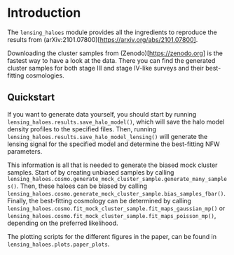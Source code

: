 # Introduction
The `lensing_haloes` module provides all the ingredients to reproduce the results from (arXiv:2101.07800)[https://arxiv.org/abs/2101.07800].

Downloading the cluster samples from (Zenodo)[https://zenodo.org] is
the fastest way to have a look at the data. There you can find the
generated cluster samples for both stage III and stage IV-like surveys
and their best-fitting cosmologies.

## Quickstart

If you want to generate data yourself, you should start by running
`lensing_haloes.results.save_halo_model()`, which will save the halo
model density profiles to the specified files. Then, running
`lensing_haloes.results.save_halo_model_lensing()` will generate the
lensing signal for the specified model and determine the best-fitting
NFW parameters.

This information is all that is needed to generate the biased mock
cluster samples. Start of by creating unbiased samples by calling
`lensing_haloes.cosmo.generate_mock_cluster_sample.generate_many_samples()`.
Then, these haloes can be biased by calling
`lensing_haloes.cosmo.generate_mock_cluster_sample.bias_samples_fbar()`.
Finally, the best-fitting cosmology can be determined by calling
`lensing_haloes.cosmo.fit_mock_cluster_sample.fit_maps_gaussian_mp()`
or
`lensing_haloes.cosmo.fit_mock_cluster_sample.fit_maps_poisson_mp()`,
depending on the preferred likelihood.

The plotting scripts for the different figures in the paper, can be
found in `lensing_haloes.plots.paper_plots`.
